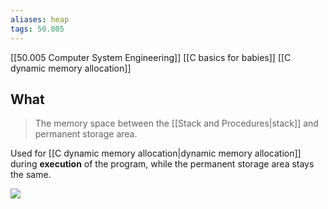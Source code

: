 ```yaml
---
aliases: heap
tags: 50.005
---
```

[[50.005 Computer System Engineering]]
[[C basics for babies]]
[[C dynamic memory allocation]]

## What
> The memory space between the [[Stack and Procedures|stack]] and permanent storage area.

Used for [[C dynamic memory allocation|dynamic memory allocation]] during **execution** of the program, while the permanent storage area stays the same.

![](https://lh6.googleusercontent.com/ESK5v5_8W__9Te5_Nc3gtm-sBk5QK-ph6OU88om5_h7Gun5DavaDtY53WR6Fz0WA8cYCRvB03ZUaJvsA2ElsNewLbj_K591obKhb9Md2yoXud92wqXlCbf4NdI2s7iI_8iR6okToRtIUXDQH2g)

